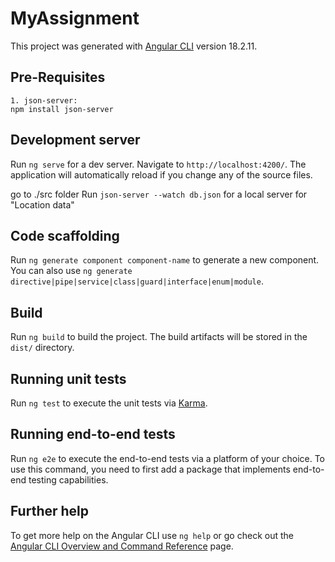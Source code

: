 # MyAssignment

This project was generated with [Angular CLI](https://github.com/angular/angular-cli) version 18.2.11.

## Pre-Requisites
    1. json-server:
    npm install json-server

## Development server

Run `ng serve` for a dev server. Navigate to `http://localhost:4200/`. The application will automatically reload if you change any of the source files.

go to ./src folder
Run `json-server --watch db.json` for a local server for "Location data"

## Code scaffolding

Run `ng generate component component-name` to generate a new component. You can also use `ng generate directive|pipe|service|class|guard|interface|enum|module`.

## Build

Run `ng build` to build the project. The build artifacts will be stored in the `dist/` directory.

## Running unit tests

Run `ng test` to execute the unit tests via [Karma](https://karma-runner.github.io).

## Running end-to-end tests

Run `ng e2e` to execute the end-to-end tests via a platform of your choice. To use this command, you need to first add a package that implements end-to-end testing capabilities.

## Further help

To get more help on the Angular CLI use `ng help` or go check out the [Angular CLI Overview and Command Reference](https://angular.dev/tools/cli) page.
